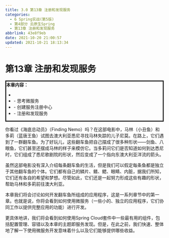 ```yaml
---
title: 3.0 第13章 注册和发现服务
categories:
  - 6 Spring实战(第5版)
  - 第4部分 云原生Spring
  - 第13章 注册和发现服务
abbrlink: 43e8f9eb
date: 2021-10-20 21:00:57
updated: 2021-10-21 18:13:34
---
```

# 第13章 注册和发现服务

<div style="border-style:solid;"><strong>本章内容：</strong><ul><li></li><li>- 思考微服务</li><li>- 创建服务注册中心</li><li>- 注册和发现服务</li></ul></div>

你看过《海底总动员》（Finding Nemo）吗？在这部电影中，马林（小丑鱼）和多莉（蓝唐王鱼）试图去澳大利亚悉尼寻找马林失踪的儿子尼莫。在路上，它们遇到了一群翻车鱼。为了好玩儿，这些翻车鱼把自己摆成了很多种形状——剑鱼、八眼鱼，它们甚至还摆成马林的样子来模仿它。当多莉问它们是否知道如何到达悉尼时，它们组成了悉尼歌剧院的形状，然后变成了一个指向东澳大利亚洋流的箭头。

虽然这部电影没有深入介绍每条翻车鱼的生活，但是我们可以假定每条鱼都是独立于其他翻车鱼的个体。它们都有自己的鳞片、鳍、鳃、眼睛、内脏，据我们所知，它们还有各自的希望和梦想。尽管如此，它们还是一起努力形成这些有趣的形状，帮助马林和多莉前往澳大利亚。

本章我们将会讨论如何开发翻车鱼所组成的应用程序，这是一系列章节中的第一章。也就是说，你将会看到如何使用微服务（一些小的、独立的应用程序，它们协同工作以提供完整应用的功能）进行开发。

更具体地讲，我们将会看到如何使用Spring Cloud套件中一些最有用的组件，包括配置管理、容错以及本章的主题即服务发现。但是，在此之前，我们快速、整体地了解一下使用微服务开发意味着什么以及它们能够提供哪些收益。
